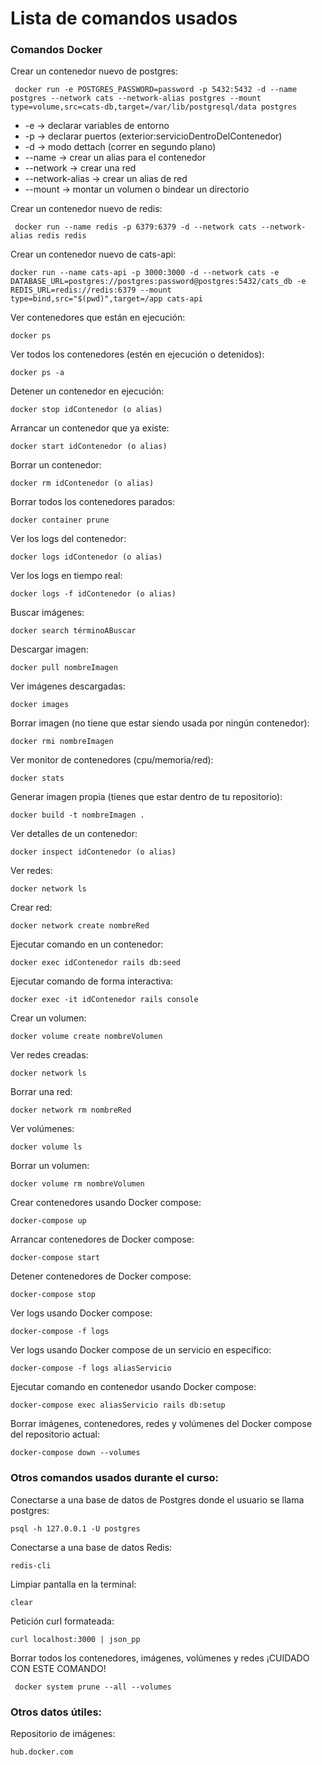 # Lista de comandos usados

### Comandos Docker

Crear un contenedor nuevo de postgres:

``` 
 docker run -e POSTGRES_PASSWORD=password -p 5432:5432 -d --name postgres --network cats --network-alias postgres --mount type=volume,src=cats-db,target=/var/lib/postgresql/data postgres
```

- -e -> declarar variables de entorno
- -p -> declarar puertos (exterior:servicioDentroDelContenedor)
- -d -> modo dettach (correr en segundo plano)
- --name -> crear un alias para el contenedor
- --network -> crear una red
- --network-alias -> crear un alias de red
- --mount -> montar un volumen o bindear un directorio

Crear un contenedor nuevo de redis:

``` 
 docker run --name redis -p 6379:6379 -d --network cats --network-alias redis redis
```

Crear un contenedor nuevo de cats-api:

``` 
docker run --name cats-api -p 3000:3000 -d --network cats -e DATABASE_URL=postgres://postgres:password@postgres:5432/cats_db -e REDIS_URL=redis://redis:6379 --mount type=bind,src="$(pwd)",target=/app cats-api
```

Ver contenedores que están en ejecución:

```
docker ps
```

Ver todos los contenedores (estén en ejecución o detenidos):

``` 
docker ps -a
```

Detener un contenedor en ejecución:

``` 
docker stop idContenedor (o alias)
```

Arrancar un contenedor que ya existe:

```
docker start idContenedor (o alias)
```

Borrar un contenedor:

``` 
docker rm idContenedor (o alias)
```

Borrar todos los contenedores parados:

```
docker container prune
```

Ver los logs del contenedor:

``` 
docker logs idContenedor (o alias)
```

Ver los logs en tiempo real:

```
docker logs -f idContenedor (o alias)
```

Buscar imágenes:

``` 
docker search términoABuscar
```

Descargar imagen:

``` 
docker pull nombreImagen
```

Ver imágenes descargadas:

```
docker images
```

Borrar imagen (no tiene que estar siendo usada por ningún contenedor):

``` 
docker rmi nombreImagen
```

Ver monitor de contenedores (cpu/memoria/red):

``` 
docker stats
```

Generar imagen propia (tienes que estar dentro de tu repositorio):

``` 
docker build -t nombreImagen .
```

Ver detalles de un contenedor:

``` 
docker inspect idContenedor (o alias)
```

Ver redes:

```
docker network ls
```

Crear red:

``` 
docker network create nombreRed
```

Ejecutar comando en un contenedor:

``` 
docker exec idContenedor rails db:seed
```

Ejecutar comando de forma interactiva:

``` 
docker exec -it idContenedor rails console
```

Crear un volumen:

``` 
docker volume create nombreVolumen
```

Ver redes creadas:

```
docker network ls
```

Borrar una red:

```
docker network rm nombreRed
```

Ver volúmenes:

``` 
docker volume ls
```

Borrar un volumen:

``` 
docker volume rm nombreVolumen
```

Crear contenedores usando Docker compose:

``` 
docker-compose up
```

Arrancar contenedores de Docker compose:

```
docker-compose start
```

Detener contenedores de Docker compose:

``` 
docker-compose stop
```

Ver logs usando Docker compose:

``` 
docker-compose -f logs
```

Ver logs usando Docker compose de un servicio en específico:

```
docker-compose -f logs aliasServicio
```

Ejecutar comando en contenedor usando Docker compose:

```
docker-compose exec aliasServicio rails db:setup
```

Borrar imágenes, contenedores, redes y volúmenes del Docker compose del repositorio actual:

```  
docker-compose down --volumes
```


### Otros comandos usados durante el curso:

Conectarse a una base de datos de Postgres donde el usuario se llama postgres:

```
psql -h 127.0.0.1 -U postgres
```

Conectarse a una base de datos Redis:

``` 
redis-cli
```

Limpiar pantalla en la terminal:

```
clear
```

Petición curl formateada:

``` 
curl localhost:3000 | json_pp
```

Borrar todos los contenedores, imágenes, volúmenes y redes ¡CUIDADO CON ESTE COMANDO!

``` 
 docker system prune --all --volumes
```

### Otros datos útiles:

Repositorio de imágenes:

``` 
hub.docker.com
```